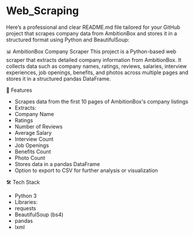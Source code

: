 # Web_Scraping
Here’s a professional and clear README.md file tailored for your GitHub project that scrapes company data from AmbitionBox and stores it in a structured format using Python and BeautifulSoup:

📊 AmbitionBox Company Scraper
This project is a Python-based web scraper that extracts detailed company information from AmbitionBox. It collects data such as company names, ratings, reviews, salaries, interview experiences, job openings, benefits, and photos across multiple pages and stores it in a structured pandas DataFrame.

🚀 Features
- Scrapes data from the first 10 pages of AmbitionBox's company listings
- Extracts:
- Company Name
- Ratings
- Number of Reviews
- Average Salary
- Interview Count
- Job Openings
- Benefits Count
- Photo Count
- Stores data in a pandas DataFrame
- Option to export to CSV for further analysis or visualization

🛠️ Tech Stack
- Python 3
- Libraries:
- requests
- BeautifulSoup (bs4)
- pandas
- lxml


